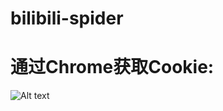 # bilibili-spider
# 通过Chrome获取Cookie:  
![Alt text](https://img-blog.csdnimg.cn/20190514154957826.png?x-oss-process=image/watermark,type_ZmFuZ3poZW5naGVpdGk,shadow_10,text_aHR0cHM6Ly9ibG9nLmNzZG4ubmV0L0RhaUhhb0M4M0UxNQ==,size_16,color_FFFFFF,t_70)
